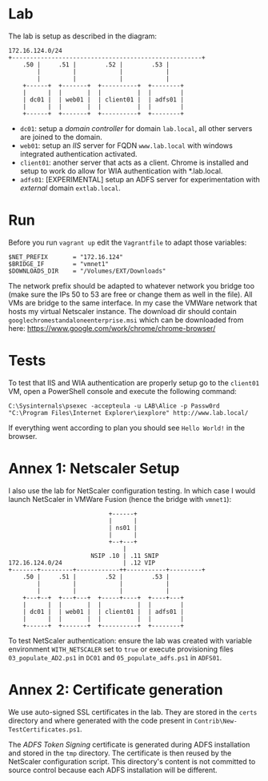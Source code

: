 # Lab 

The lab is setup as described in the diagram:

    172.16.124.0/24
    +-----------------------------------------------------+
        .50 |     .51 |        .52 |        .53 |
            |         |            |            |
            |         |            |            |
        +------+  +-------+  +----------+  +--------+
        |      |  |       |  |          |  |        |
        | dc01 |  | web01 |  | client01 |  | adfs01 |
        |      |  |       |  |          |  |        |
        +------+  +-------+  +----------+  +--------+

* `dc01`: setup a _domain controller_ for domain `lab.local`, all other
servers are joined to the domain.
* `web01`: setup an _IIS_ server for FQDN `www.lab.local` with windows 
integrated authentication activated.
* `client01`: another server that acts as a client. Chrome is installed and
setup to work do allow for WIA authentication with *.lab.local.
* `adfs01`: [EXPERIMENTAL] setup an ADFS server for experimentation with 
_external_ domain `extlab.local`.

# Run

Before you run `vagrant up` edit the `Vagrantfile` to adapt those variables:

    $NET_PREFIX       = "172.16.124"
    $BRIDGE_IF        = "vmnet1"
    $DOWNLOADS_DIR    = "/Volumes/EXT/Downloads"

The network prefix should be adapted to whatever network you bridge too (make
sure the IPs 50 to 53 are free or change them as well in the file). All VMs
are bridge to the same interface. In my case the VMWare network that hosts my
virtual Netscaler instance. The download dir should contain `googlechromestandaloneenterprise.msi`
which can be downloaded from here: https://www.google.com/work/chrome/chrome-browser/

# Tests

To test that IIS and WIA authentication are properly setup go to the `client01` 
VM, open a PowerShell console and execute the following command:

    C:\Sysinternals\psexec -accepteula -u LAB\Alice -p Passw0rd "C:\Program Files\Internet Explorer\iexplore" http://www.lab.local/

If everything went according to plan you should see `Hello World!` in the browser.

# Annex 1: Netscaler Setup

I also use the lab for NetScaler configuration testing. In which case I would launch NetScaler in VMWare Fusion (hence the bridge with `vmnet1`):


                                +------+
                                |      |
                                | ns01 |
                                |      |
                                +--+---+
                                    |
                           NSIP .10 | .11 SNIP
    172.16.124.0/24                 | .12 VIP
    +-------+---------+------------++-----------+---------+
        .50 |     .51 |        .52 |        .53 |
            |         |            |            |
            |         |            |            |
        +---+--+  +---+---+  +-----+----+  +----+---+
        |      |  |       |  |          |  |        |
        | dc01 |  | web01 |  | client01 |  | adfs01 |
        |      |  |       |  |          |  |        |
        +------+  +-------+  +----------+  +--------+

To test NetScaler authentication: ensure the lab was created with variable environment `WITH_NETSCALER` set to `true` or execute provisioning files `03_populate_AD2.ps1` in `DC01` and `05_populate_adfs.ps1` in `ADFS01`.

# Annex 2: Certificate generation

We use auto-signed SSL certificates in the lab. They are stored in the `certs` directory and where generated with the code present in `Contrib\New-TestCertificates.ps1`.

The _ADFS Token Signing_ certificate is generated during ADFS installation and stored in the `tmp` directory. The certificate is then reused by the NetScaler configuration script. This directory's content is not committed to source control because each ADFS installation will be different.